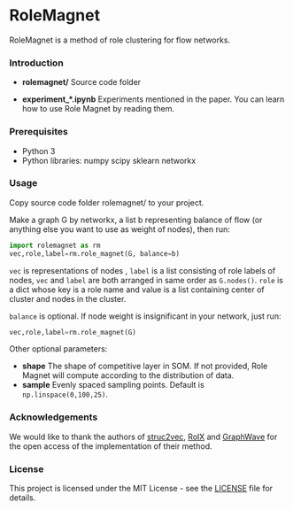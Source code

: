 # RoleMagnet

RoleMagnet is a method of  role clustering for flow networks.

### Introduction

- **rolemagnet/**    Source code folder

- **experiment_*.ipynb**    Experiments mentioned in the paper. You can learn how to use Role Magnet by reading them.

### Prerequisites

- Python 3
- Python libraries: numpy  scipy  sklearn  networkx

### Usage

Copy source code folder rolemagnet/  to your project.

Make a graph G by networkx, a list b representing balance of flow (or anything else you want to use as weight of nodes), then run:

```python
import rolemagnet as rm
vec,role,label=rm.role_magnet(G, balance=b)
```

`vec` is representations of nodes , `label` is a list consisting of role labels of nodes, `vec` and `label` are both arranged in same order as `G.nodes()`. `role` is a dict whose key is a role name and value is a list containing center of cluster and nodes in the cluster. 

`balance` is optional. If node weight is insignificant in your network,  just run:

```python
vec,role,label=rm.role_magnet(G)
```

Other optional parameters:

- **shape**	  The shape of competitive layer in SOM. If not provided, Role Magnet will compute according to the distribution of data.
- **sample**    Evenly spaced sampling points. Default is `np.linspace(0,100,25)`.

### Acknowledgements

We would like to thank the authors of [struc2vec](https://github.com/leoribeiro/struc2vec), [RolX](https://github.com/Lab41/Circulo/blob/master/circulo/algorithms/rolx.py) and [GraphWave](https://github.com/snap-stanford/graphwave)  for the open access of the implementation of their method.

### License


This project is licensed under the MIT License - see the [LICENSE](https://github.com/Tirami-su/rolemagnet/blob/master/LICENSE) file for details.
